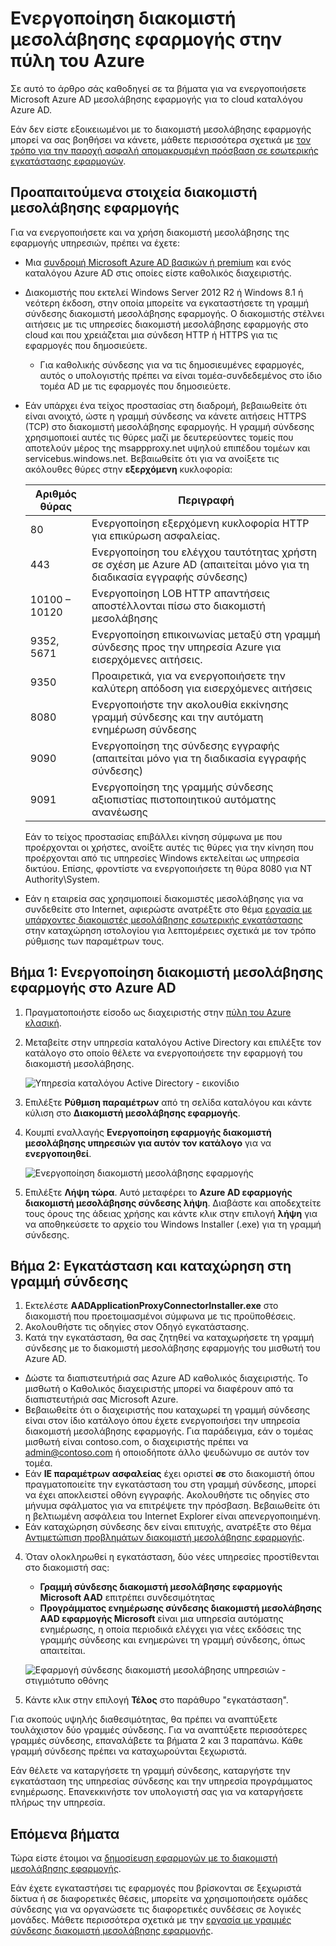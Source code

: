 <properties
    pageTitle="Ενεργοποίηση διακομιστή μεσολάβησης εφαρμογής Azure AD | Microsoft Azure"
    description="Ενεργοποιήστε την επιλογή διακομιστή μεσολάβησης εφαρμογής στην πύλη του Azure κλασική και εγκαταστήστε τις συνδέσεις για το αντίστροφης μεσολάβησης."
    services="active-directory"
    documentationCenter=""
    authors="kgremban"
    manager="femila"
    editor=""/>

<tags
    ms.service="active-directory"
    ms.workload="identity"
    ms.tgt_pltfrm="na"
    ms.devlang="na"
    ms.topic="get-started-article"
    ms.date="07/19/2016"
    ms.author="kgremban"/>

# <a name="enable-application-proxy-in-the-azure-portal"></a>Ενεργοποίηση διακομιστή μεσολάβησης εφαρμογής στην πύλη του Azure

Σε αυτό το άρθρο σάς καθοδηγεί σε τα βήματα για να ενεργοποιήσετε Microsoft Azure AD μεσολάβησης εφαρμογής για το cloud καταλόγου Azure AD.

Εάν δεν είστε εξοικειωμένοι με το διακομιστή μεσολάβησης εφαρμογής μπορεί να σας βοηθήσει να κάνετε, μάθετε περισσότερα σχετικά με [τον τρόπο για την παροχή ασφαλή απομακρυσμένη πρόσβαση σε εσωτερικής εγκατάστασης εφαρμογών](active-directory-application-proxy-get-started.md).

## <a name="application-proxy-prerequisites"></a>Προαπαιτούμενα στοιχεία διακομιστή μεσολάβησης εφαρμογής
Για να ενεργοποιήσετε και να χρήση διακομιστή μεσολάβησης της εφαρμογής υπηρεσιών, πρέπει να έχετε:

- Μια [συνδρομή Microsoft Azure AD βασικών ή premium](active-directory-editions.md) και ενός καταλόγου Azure AD στις οποίες είστε καθολικός διαχειριστής.
- Διακομιστής που εκτελεί Windows Server 2012 R2 ή Windows 8.1 ή νεότερη έκδοση, στην οποία μπορείτε να εγκαταστήσετε τη γραμμή σύνδεσης διακομιστή μεσολάβησης εφαρμογής. Ο διακομιστής στέλνει αιτήσεις με τις υπηρεσίες διακομιστή μεσολάβησης εφαρμογής στο cloud και που χρειάζεται μια σύνδεση HTTP ή HTTPS για τις εφαρμογές που δημοσιεύετε.

    - Για καθολικής σύνδεσης για να τις δημοσιευμένες εφαρμογές, αυτός ο υπολογιστής πρέπει να είναι τομέα-συνδεδεμένος στο ίδιο τομέα AD με τις εφαρμογές που δημοσιεύετε.

- Εάν υπάρχει ένα τείχος προστασίας στη διαδρομή, βεβαιωθείτε ότι είναι ανοιχτό, ώστε η γραμμή σύνδεσης να κάνετε αιτήσεις HTTPS (TCP) στο διακομιστή μεσολάβησης εφαρμογής. Η γραμμή σύνδεσης χρησιμοποιεί αυτές τις θύρες μαζί με δευτερεύοντες τομείς που αποτελούν μέρος της msappproxy.net υψηλού επιπέδου τομέων και servicebus.windows.net. Βεβαιωθείτε ότι για να ανοίξετε τις ακόλουθες θύρες στην **εξερχόμενη** κυκλοφορία:

  	| Αριθμός θύρας | Περιγραφή |
  	| --- | --- |
  	| 80 | Ενεργοποίηση εξερχόμενη κυκλοφορία HTTP για επικύρωση ασφαλείας. |
  	| 443 | Ενεργοποίηση του ελέγχου ταυτότητας χρήστη σε σχέση με Azure AD (απαιτείται μόνο για τη διαδικασία εγγραφής σύνδεσης) |
  	| 10100 – 10120 | Ενεργοποίηση LOB HTTP απαντήσεις αποστέλλονται πίσω στο διακομιστή μεσολάβησης |
  	| 9352, 5671 | Ενεργοποίηση επικοινωνίας μεταξύ στη γραμμή σύνδεσης προς την υπηρεσία Azure για εισερχόμενες αιτήσεις. |
  	| 9350 | Προαιρετικά, για να ενεργοποιήσετε την καλύτερη απόδοση για εισερχόμενες αιτήσεις |
  	| 8080 | Ενεργοποιήστε την ακολουθία εκκίνησης γραμμή σύνδεσης και την αυτόματη ενημέρωση σύνδεσης |
  	| 9090 | Ενεργοποίηση της σύνδεσης εγγραφής (απαιτείται μόνο για τη διαδικασία εγγραφής σύνδεσης) |
  	| 9091 | Ενεργοποίηση της γραμμής σύνδεσης αξιοπιστίας πιστοποιητικού αυτόματης ανανέωσης |

    Εάν το τείχος προστασίας επιβάλλει κίνηση σύμφωνα με που προέρχονται οι χρήστες, ανοίξτε αυτές τις θύρες για την κίνηση που προέρχονται από τις υπηρεσίες Windows εκτελείται ως υπηρεσία δικτύου. Επίσης, φροντίστε να ενεργοποιήσετε τη θύρα 8080 για NT Authority\System.

- Εάν η εταιρεία σας χρησιμοποιεί διακομιστές μεσολάβησης για να συνδεθείτε στο Internet, αφιερώστε ανατρέξτε στο θέμα [εργασία με υπάρχοντες διακομιστές μεσολάβησης εσωτερικής εγκατάστασης](https://blogs.technet.microsoft.com/applicationproxyblog/2016/03/07/working-with-existing-on-prem-proxy-servers-configuration-considerations-for-your-connectors/) στην καταχώρηση ιστολογίου για λεπτομέρειες σχετικά με τον τρόπο ρύθμισης των παραμέτρων τους.

## <a name="step-1-enable-application-proxy-in-azure-ad"></a>Βήμα 1: Ενεργοποίηση διακομιστή μεσολάβησης εφαρμογής στο Azure AD
1. Πραγματοποιήστε είσοδο ως διαχειριστής στην [πύλη του Azure κλασική](https://manage.windowsazure.com/).
2. Μεταβείτε στην υπηρεσία καταλόγου Active Directory και επιλέξτε τον κατάλογο στο οποίο θέλετε να ενεργοποιήσετε την εφαρμογή του διακομιστή μεσολάβησης.

    ![Υπηρεσία καταλόγου Active Directory - εικονίδιο](./media/active-directory-application-proxy-enable/ad_icon.png)

3. Επιλέξτε **Ρύθμιση παραμέτρων** από τη σελίδα καταλόγου και κάντε κύλιση στο **Διακομιστή μεσολάβησης εφαρμογής**.
4. Κουμπί εναλλαγής **Ενεργοποίηση εφαρμογής διακομιστή μεσολάβησης υπηρεσιών για αυτόν τον κατάλογο** για να **ενεργοποιηθεί**.

    ![Ενεργοποίηση διακομιστή μεσολάβησης εφαρμογής](./media/active-directory-application-proxy-enable/app_proxy_enable.png)

5. Επιλέξτε **Λήψη τώρα**. Αυτό μεταφέρει το **Azure AD εφαρμογής διακομιστή μεσολάβησης σύνδεσης λήψη**. Διαβάστε και αποδεχτείτε τους όρους της άδειας χρήσης και κάντε κλικ στην επιλογή **λήψη** για να αποθηκεύσετε το αρχείο του Windows Installer (.exe) για τη γραμμή σύνδεσης.

## <a name="step-2-install-and-register-the-connector"></a>Βήμα 2: Εγκατάσταση και καταχώρηση στη γραμμή σύνδεσης
1. Εκτελέστε **AADApplicationProxyConnectorInstaller.exe** στο διακομιστή που προετοιμασμένοι σύμφωνα με τις προϋποθέσεις.
2. Ακολουθήστε τις οδηγίες στον Οδηγό εγκατάστασης.
3. Κατά την εγκατάσταση, θα σας ζητηθεί να καταχωρήσετε τη γραμμή σύνδεσης με το διακομιστή μεσολάβησης εφαρμογής του μισθωτή του Azure AD.

  - Δώστε τα διαπιστευτήριά σας Azure AD καθολικός διαχειριστής. Το μισθωτή ο Καθολικός διαχειριστής μπορεί να διαφέρουν από τα διαπιστευτήριά σας Microsoft Azure.
  - Βεβαιωθείτε ότι ο διαχειριστής που καταχωρεί τη γραμμή σύνδεσης είναι στον ίδιο κατάλογο όπου έχετε ενεργοποιήσει την υπηρεσία διακομιστή μεσολάβησης εφαρμογής. Για παράδειγμα, εάν ο τομέας μισθωτή είναι contoso.com, ο διαχειριστής πρέπει να admin@contoso.com ή οποιοδήποτε άλλο ψευδώνυμο σε αυτόν τον τομέα.
  - Εάν **IE παραμέτρων ασφαλείας** έχει οριστεί **σε** στο διακομιστή όπου πραγματοποιείτε την εγκατάσταση του στη γραμμή σύνδεσης, μπορεί να έχει αποκλειστεί οθόνη εγγραφής. Ακολουθήστε τις οδηγίες στο μήνυμα σφάλματος για να επιτρέψετε την πρόσβαση. Βεβαιωθείτε ότι η βελτιωμένη ασφάλεια του Internet Explorer είναι απενεργοποιημένη.
  - Εάν καταχώρηση σύνδεσης δεν είναι επιτυχής, ανατρέξτε στο θέμα [Αντιμετώπιση προβλημάτων διακομιστή μεσολάβησης εφαρμογής](active-directory-application-proxy-troubleshoot.md).  

4. Όταν ολοκληρωθεί η εγκατάσταση, δύο νέες υπηρεσίες προστίθενται στο διακομιστή σας:

    - **Γραμμή σύνδεσης διακομιστή μεσολάβησης εφαρμογής Microsoft AAD** επιτρέπει συνδεσιμότητας
    - **Προγράμματος ενημέρωσης σύνδεσης διακομιστή μεσολάβησης AAD εφαρμογής Microsoft** είναι μια υπηρεσία αυτόματης ενημέρωσης, η οποία περιοδικά ελέγχει για νέες εκδόσεις της γραμμής σύνδεσης και ενημερώνει τη γραμμή σύνδεσης, όπως απαιτείται.

    ![Εφαρμογή σύνδεσης διακομιστή μεσολάβησης υπηρεσιών - στιγμιότυπο οθόνης](./media/active-directory-application-proxy-enable/app_proxy_services.png)

5. Κάντε κλικ στην επιλογή **Τέλος** στο παράθυρο "εγκατάσταση".

Για σκοπούς υψηλής διαθεσιμότητας, θα πρέπει να αναπτύξετε τουλάχιστον δύο γραμμές σύνδεσης. Για να αναπτύξετε περισσότερες γραμμές σύνδεσης, επαναλάβετε τα βήματα 2 και 3 παραπάνω. Κάθε γραμμή σύνδεσης πρέπει να καταχωρούνται ξεχωριστά.

Εάν θέλετε να καταργήσετε τη γραμμή σύνδεσης, καταργήστε την εγκατάσταση της υπηρεσίας σύνδεσης και την υπηρεσία προγράμματος ενημέρωσης. Επανεκκινήστε τον υπολογιστή σας για να καταργήσετε πλήρως την υπηρεσία.


## <a name="next-steps"></a>Επόμενα βήματα

Τώρα είστε έτοιμοι να [δημοσίευση εφαρμογών με το διακομιστή μεσολάβησης εφαρμογής](active-directory-application-proxy-publish.md).

Εάν έχετε εγκαταστήσει τις εφαρμογές που βρίσκονται σε ξεχωριστά δίκτυα ή σε διαφορετικές θέσεις, μπορείτε να χρησιμοποιήσετε ομάδες σύνδεσης για να οργανώσετε τις διαφορετικές συνδέσεις σε λογικές μονάδες. Μάθετε περισσότερα σχετικά με την [εργασία με γραμμές σύνδεσης διακομιστή μεσολάβησης εφαρμογής](active-directory-application-proxy-connectors.md).
